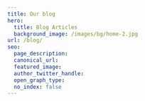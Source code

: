 ```yaml
---
title: Our blog
hero:
  title: Blog Articles
  background_image: /images/bg/home-2.jpg
url: /blog/
seo:
  page_description:
  canonical_url:
  featured_image:
  author_twitter_handle:
  open_graph_type:
  no_index: false
---
```

